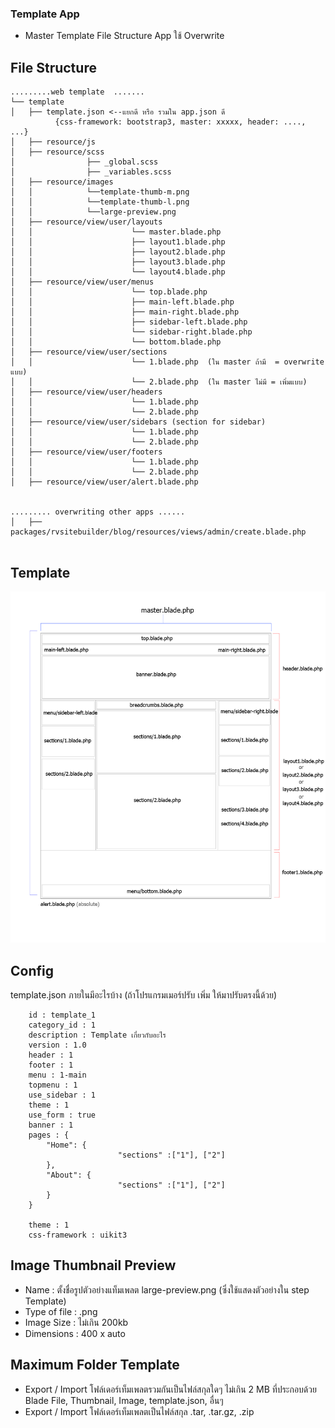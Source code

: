 ### Template App  

- Master Template File Structure App ใช้ Overwrite
  
## File Structure

```text
.........web template  .......
└── template
│   ├── template.json <--แยกดี หรือ รวมใน app.json ดี
          {css-framework: bootstrap3, master: xxxxx, header: ...., ...}
│   ├── resource/js
│   ├── resource/scss
│                ├── _global.scss
│                ├── _variables.scss
│   ├── resource/images
│   │            └──template-thumb-m.png
│   │            └──template-thumb-l.png
│   │            └──large-preview.png
│   ├── resource/view/user/layouts
│   │                      └── master.blade.php
│   │                      ├── layout1.blade.php
│   │                      ├── layout2.blade.php
│   │                      ├── layout3.blade.php
│   │                      └── layout4.blade.php
│   ├── resource/view/user/menus
│   │                      └── top.blade.php
│   │                      ├── main-left.blade.php
│   │                      ├── main-right.blade.php
│   │                      ├── sidebar-left.blade.php
│   │                      └── sidebar-right.blade.php
│   │                      └── bottom.blade.php
│   ├── resource/view/user/sections
│   │                      └── 1.blade.php  (ใน master ถ้ามี  = overwrite แบบ)
│   │                      └── 2.blade.php  (ใน master ไม่มี = เพิ่มแบบ)
│   ├── resource/view/user/headers
│   │                      └── 1.blade.php
│   │                      └── 2.blade.php
│   ├── resource/view/user/sidebars (section for sidebar)
│   │                      └── 1.blade.php
│   │                      └── 2.blade.php
│   ├── resource/view/user/footers
│   │                      └── 1.blade.php
│   │                      └── 2.blade.php
│   ├── resource/view/user/alert.blade.php


......... overwriting other apps ......
│   ├── packages/rvsitebuilder/blog/resources/views/admin/create.blade.php


```

## Template

![DesignerDashboard](images/layout.jpg)

## Config

template.json ภายในมีอะไรบ้าง (ถ้าโปรแกรมเมอร์ปรับ เพิ่ม ให้มาปรับตรงนี้ด้วย)

```text
    id : template_1
    category_id : 1
    description : Template เกี่ยวกับอะไร
    version : 1.0
    header : 1
    footer : 1
    menu : 1-main
    topmenu : 1
    use_sidebar : 1
    theme : 1
    use_form : true
    banner : 1
    pages : {
		"Home": {
                        "sections" :["1"], ["2"]
		},
		"About": {
                        "sections" :["1"], ["2"]
		}
	}

    theme : 1
    css-framework : uikit3

 ```

 ## Image Thumbnail Preview
 - Name : ตั้งชื่อรูปตัวอย่างแท็มเพลต large-preview.png (ซึ่งใช้แสดงตัวอย่างใน step Template)
 - Type of file : .png
 - Image Size : ไม่เกิน 200kb
 - Dimensions : 400 x auto 

 ## Maximum Folder Template
  
- Export / Import โฟล์เดอร์เท็มเพลตรวมกันเป็นไฟล์สกุลใดๆ ไม่เกิน 2 MB ที่ประกอบด้วย Blade File, Thumbnail, Image, template.json, อื่นๆ
- Export / Import โฟล์เดอร์เท็มเพลตเป็นไฟล์สกุล .tar, .tar.gz, .zip
